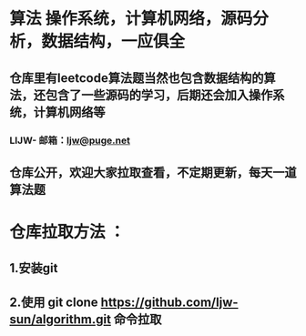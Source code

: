 # 算法 操作系统，计算机网络，源码分析，数据结构，一应俱全
## 仓库里有leetcode算法题当然也包含数据结构的算法，还包含了一些源码的学习，后期还会加入操作系统，计算机网络等
### LIJW- 邮箱：ljw@puge.net
## 仓库公开，欢迎大家拉取查看，不定期更新，每天一道算法题

# 仓库拉取方法 ：
## 1.安装git
## 2.使用 git clone https://github.com/ljw-sun/algorithm.git 命令拉取
